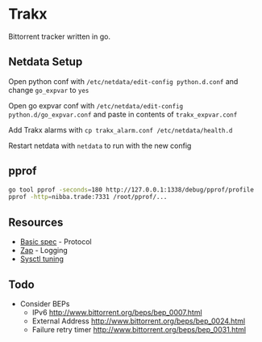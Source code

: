# Trakx

Bittorrent tracker written in go.

## Netdata Setup

Open python conf with `/etc/netdata/edit-config python.d.conf` and change `go_expvar` to `yes`

Open go expvar conf with `/etc/netdata/edit-config python.d/go_expvar.conf` and paste in contents of `trakx_expvar.conf`

Add Trakx alarms with `cp trakx_alarm.conf /etc/netdata/health.d`

Restart netdata with `netdata` to run with the new config

## pprof

```bash
go tool pprof -seconds=180 http://127.0.0.1:1338/debug/pprof/profile
pprof -http=nibba.trade:7331 /root/pprof/...
```

## Resources

* [Basic spec](https://wiki.theory.org/index.php/BitTorrentSpecification) - Protocol
* [Zap](https://godoc.org/go.uber.org/zap) - Logging
* [Sysctl tuning](https://wiki.mikejung.biz/Sysctl_tweaks)

## Todo

* Consider BEPs
  * IPv6 http://www.bittorrent.org/beps/bep_0007.html
  * External Address http://www.bittorrent.org/beps/bep_0024.html
  * Failure retry timer http://www.bittorrent.org/beps/bep_0031.html

